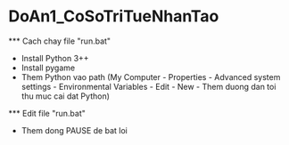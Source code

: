 # DoAn1_CoSoTriTueNhanTao

*** Cach chay file "run.bat"
- Install Python 3++
- Install pygame
- Them Python vao path (My Computer - Properties - Advanced system settings - Environmental Variables - Edit - New - Them duong dan toi thu muc cai dat Python)

*** Edit file "run.bat"
- Them dong PAUSE de bat loi